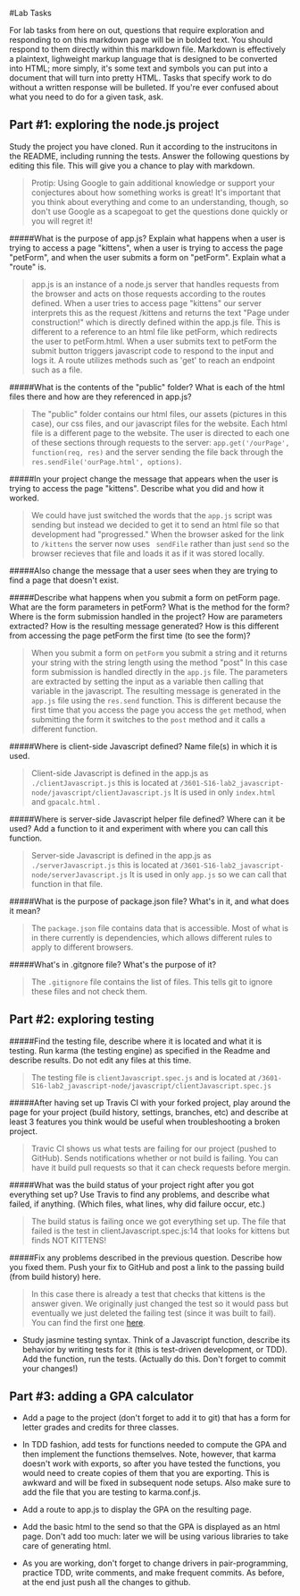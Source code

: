 #Lab Tasks

For lab tasks from here on out, questions that require exploration and responding to on this markdown page will be in bolded text. You should respond to them directly within this markdown file. Markdown is effectively a plaintext, lighweight markup language that is designed to be converted into HTML; more simply, it's some text and symbols you can put into a document that will turn into pretty HTML.
Tasks that specify work to do without a written response will be bulleted.
If you're ever confused about what you need to do for a given task, ask.

## Part #1: exploring the node.js project
Study the project you have cloned. Run it according to the instrucitons in the README, including running the tests. Answer the following questions by editing this file.  This will give you a chance to play with markdown.

> Protip: Using Google to gain additional knowledge or support your conjectures about how something works is great! It's important that you think about everything and come to an understanding, though, so don't use Google as a scapegoat to get the questions done quickly or you will regret it!

#####What is the purpose of app.js? Explain what happens when a user is trying to access a page "kittens", when a user is trying to access the page "petForm", and when the user submits a form on "petForm". Explain what a "route" is.

> app.js is an instance of a node.js server that handles requests from the browser and acts on those requests according to the routes defined. When a user tries to access page "kittens" our server interprets this as the request /kittens and returns the text "Page under construction!" which is directly defined within the app.js file. This is different to a reference to an html file like petForm, which redirects the user to petForm.html. When a user submits text to petForm the submit button triggers javascript code to respond to the input and logs it. A route utilizes methods such as 'get' to reach an endpoint such as a file.

#####What is the contents of the "public" folder? What is each of the html files there and how are they referenced in app.js?

> The "public" folder contains our html files, our assets (pictures in this case), our css files, and our javascript files for the website. Each html file is a different page to the website. The user is directed to each one of these sections through requests to the server: ``` app.get('/ourPage', function(req, res) ``` and the server sending the file back through the ``` res.sendFile('ourPage.html', options) ```.

#####In your project change the message that appears when the user is trying to access the page "kittens". Describe what you did and how it worked.

> We could have just switched the words that the ``` app.js ``` script was sending but instead we decided to get it to send an html file so that development had "progressed." When the browser asked for the link to ``` /kittens ``` the server now uses ``` sendFile``` rather than just ```send``` so the browser recieves that file and loads it as if it was stored locally.

#####Also change the message that a user sees when they are trying to find a page that doesn't exist.

#####Describe what happens when you submit a form on petForm page. What are the form parameters in petForm? What is the method for the form? Where is the form submission handled in the project? How are parameters extracted? How is the resulting message generated? How is this different from accessing the page petForm the first time (to see the form)?

> When you submit a form on ``` petForm ``` you submit a string and it returns your string with the string length using the method "post" In this case form submission is handled directly in the ``` app.js ``` file. The parameters are extracted by setting the input as a variable then calling that variable in the javascript. The resulting message is generated in the ```app.js``` file  using the ``` res.send ``` function. This is different because the first time that you access the page you access the ``` get ``` method, when submitting the form it switches to the ``` post ``` method and it calls a different function.

#####Where is client-side Javascript defined? Name file(s) in which it is used.

> Client-side Javascript is defined in the app.js as ``` ./clientJavascript.js ``` this is located at ``` /3601-S16-lab2_javascript-node/javascript/clientJavascript.js ``` It is used in only ``` index.html ``` and ```gpacalc.html``` .

#####Where is server-side Javascript helper file defined? Where can it be used? Add a function to it and experiment with where you can call this function.

> Server-side Javascript is defined in the app.js as ``` ./serverJavascript.js ``` this is located at ``` /3601-S16-lab2_javascript-node/serverJavascript.js ``` It is used in only ``` app.js ```  so we can call that function in that file.

#####What is the purpose of package.json file? What's in it, and what does it mean?

> The ```package.json``` file contains data that is accessible. Most of what is in there currently is dependencies, which allows different rules to apply to different browsers.

#####What's in .gitgnore file? What's the purpose of it?

> The ``` .gitignore ``` file contains the list of files. This tells git to ignore these files and not check them.

## Part #2: exploring testing

#####Find the testing file, describe where it is located and what it is testing. Run karma (the testing engine) as specified in the Readme and describe results. Do not edit any files at this time.

>The testing file is ``` clientJavascript.spec.js ``` and is located at ``` /3601-S16-lab2_javascript-node/javascript/clientJavascript.spec.js ```

#####After having set up Travis CI with your forked project, play around the page for your project (build history, settings, branches, etc) and describe at least 3 features you think would be useful when troubleshooting a broken project.

> Travic CI shows us what tests are failing for our project (pushed to GitHub). Sends notifications whether or not build is failing. You can have it build pull requests so that it can check requests before mergin.

#####What was the build status of your project right after you got everything set up? Use Travis to find any problems, and describe what failed, if anything. (Which files, what lines, why did failure occur, etc.)

> The build status is failing once we got everything set up. The file that failed is the test in clientJavascript.spec.js:14 that looks for kittens but finds NOT KITTENS!

#####Fix any problems described in the previous question. Describe how you fixed them. Push your fix to GitHub and post a link to the passing build (from build history) here.

> In this case there is already a test that checks that kittens is the answer given. We originally just changed the test so it would pass but eventually we just deleted the failing test (since it was built to fail). You can find the first one [here](https://travis-ci.org/devlitz/3601-S16-lab2_javascript-node/builds/104967173).

- Study jasmine testing syntax. Think of a Javascript function, describe its behavior by writing tests for it (this is test-driven development, or TDD). Add the function, run the tests. (Actually do this. Don't forget to commit your changes!)

## Part #3: adding a GPA calculator

- Add a page to the project (don't forget to add it to git) that has a form for letter grades and credits for three classes.

- In TDD fashion, add tests for functions needed to compute the GPA and then implement the functions themselves. Note, however, that karma doesn't work with exports, so after you have tested the functions, you would need to create copies of them that you are exporting. This is awkward and will be fixed in subsequent node setups. Also make sure to add the file that you are testing to karma.conf.js.

- Add a route to app.js to display the GPA on the resulting page.

- Add the basic html to the send so that the GPA is displayed as an html page. Don't add too much: later we will be using various libraries to take care of generating html.

- As you are working, don't forget to change drivers in pair-programming, practice TDD, write comments, and make frequent commits. As before, at the end just push all the changes to github.

